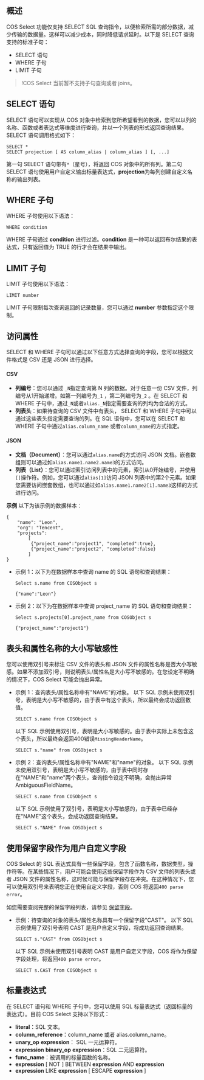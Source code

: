 ## 概述

COS Select 功能仅支持 SELECT SQL 查询指令，以便检索所需的部分数据，减少传输的数据量。这样可以减少成本，同时降低请求延时。以下是 SELECT 查询支持的标准子句：

- SELECT 语句
- WHERE 子句
- LIMIT 子句

> !COS Select 当前暂不支持子句查询或者 joins。

## SELECT 语句

SELECT 语句可以实现从 COS 对象中检索到您所希望看到的数据，您可以以列的名称、函数或者表达式等维度进行查询，并以一个列表的形式返回查询结果。SELECT 语句调用格式如下：

```shell
SELECT *
SELECT projection [ AS column_alias | column_alias ] [, ...]
```

第一句 SELECT 语句带有`*`（星号），将返回 COS 对象中的所有列。第二句 SELECT 语句使用用户自定义输出标量表达式，**projection**为每列创建自定义名称的输出列表。


## WHERE 子句

WHERE 子句使用以下语法：

```shell
WHERE condition
```

WHERE 子句通过 **condition** 进行过滤。**condition** 是一种可以返回布尔结果的表达式，只有返回值为 TRUE 的行才会在结果中输出。

## LIMIT 子句

LIMIT 子句使用以下语法：

```shell
LIMIT number
```

LIMIT 子句限制每次查询返回的记录数量，您可以通过 **number** 参数指定这个限制。

## 访问属性

SELECT 和 WHERE 子句可以通过以下任意方式选择查询的字段，您可以根据文件格式是 CSV 还是 JSON 进行选择。

#### CSV

- **列编号**：您可以通过 `_N`指定查询第 N 列的数据。对于任意一份 CSV 文件，列编号从1开始递增。如第一列编号为`_1` ，第二列编号为`_2` 。在 SELECT 和 WHERE 子句中，通过`_N`或者`alias._N`指定需要查询的列均为合法的方式。
- **列表头**：如果待查询的 CSV 文件中有表头， SELECT 和 WHERE 子句中可以通过这些表头指定需要查询的列。在 SQL 语句中，您可以在 SELECT 和 WHERE 子句中通过`alias.column_name` 或者`column_name`的方式指定。

#### JSON 

- **文档（Document）**：您可以通过`alias.name`的方式访问 JSON 文档。嵌套数组则可以通过如`alias.name1.name2.name3`的方式访问。
- **列表（List）**：您可以通过索引访问列表中的元素，索引从0开始编号，并使用`[]`操作符。例如，您可以通过`alias[1]`访问 JSON 列表中的第2个元素。如果您需要访问嵌套数组，也可以通过如`alias.name1.name2[1].name3`这样的方式进行访问。

**示例** 
以下为该示例的数据样本：

```shell
{
	"name": "Leon",
	"org": "Tencent",
	"projects":
		[
		 {"project_name":"project1", "completed":true},
		 {"project_name":"project2", "completed":false}
		]
}
```

- 示例 1：以下为在数据样本中查询 name 的 SQL 语句和查询结果：
  ```shell
  Select s.name from COSObject s
  ```
  ```shell
  {"name":"Leon"}
  ```
- 示例 2：以下为在数据样本中查询 project_name 的 SQL 语句和查询结果：
  ```shell
  Select s.projects[0].project_name from COSObject s
  ```
  ```shell
  {"project_name":"project1"}
  ```

## 表头和属性名称的大小写敏感性

您可以使用双引号来标注 CSV 文件的表头和 JSON 文件的属性名称是否大小写敏感。如果不添加双引号，则说明表头/属性名是大小写不敏感的。在您设定不明确的情况下，COS Select 可能会抛出异常。

- 示例 1：查询表头/属性名称中有"NAME"的对象。
  以下 SQL 示例未使用双引号，表明是大小写不敏感的，由于表中有这个表头，所以最终会成功返回数值。
  ```shell
  SELECT s.name from COSObject s
  ```

  以下 SQL 示例使用双引号，表明是大小写敏感的。由于表中实际上未包含这个表头，所以最终会返回400错误`MissingHeaderName`。
  ```shell
  SELECT s."name" from COSObject s
  ```

- 示例 2：查询表头/属性名称中有"NAME"和"name"的对象。
  以下 SQL 示例未使用双引号，表明是大小写不敏感的，由于表中同时存在"NAME"和"name"两个表头，查询指令设定不明确，会抛出异常 AmbiguousFieldName。
  ```shell
  SELECT s.name from COSObject s
  ```

  以下 SQL 示例使用了双引号，表明是大小写敏感的，由于表中已经存在"NAME"这个表头，会成功返回查询结果。
  ```shell
  SELECT s."NAME" from COSObject s
  ```

## 使用保留字段作为用户自定义字段

COS Select 的 SQL 表达式具有一些保留字段，包含了函数名称，数据类型，操作符等。在某些情况下，用户可能会使用这些保留字段作为 CSV 文件的列表头或者 JSON 文件的属性名称，这时候可能与保留字段存在冲突。在这种情况下，您可以使用双引号来表明您正在使用自定义字段，否则 COS 将返回`400 parse error`。

如您需要查阅完整的保留字段列表，请参见 [保留字段](https://cloud.tencent.com/document/product/436/37638)。

- 示例：待查询的对象的表头/属性名称具有一个保留字段"CAST"。
  以下 SQL 示例使用了双引号表明 CAST 是用户自定义字段，将成功返回查询结果。
  ```shell
  SELECT s."CAST" from COSObject s
  ```
  以下 SQL 示例未使用双引号表明 CAST 是用户自定义字段，COS 将作为保留字段处理，将返回`400 parse error`。
  ```shell
  SELECT s.CAST from COSObject s
  ```

## 标量表达式

在 SELECT 语句和 WHERE 子句中，您可以使用 SQL 标量表达式（返回标量的表达式）。目前 COS Select 支持以下形式：

- **literal**：SQL 文本。
- **column_reference**：column_name 或者 alias.column_name。
- **unary_op** **expression**： SQL 一元运算符。
- **expression** **binary_op** **expression**：SQL 二元运算符。
- **func_name**：被调用的标量函数的名称。
- **expression** [ NOT ] BETWEEN **expression** AND **expression**
- **expression** LIKE **expression** [ ESCAPE **expression** ]
